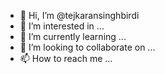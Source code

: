 - 👋 Hi, I’m @tejkaransinghbirdi
- 👀 I’m interested in ...
- 🌱 I’m currently learning ...
- 💞️ I’m looking to collaborate on ...
- 📫 How to reach me ...

<!---
tejkaransinghbirdi/tejkaransinghbirdi is a ✨ special ✨ repository because its `README.md` (this file) appears on your GitHub profile.
You can click the Preview link to take a look at your changes.
--->
